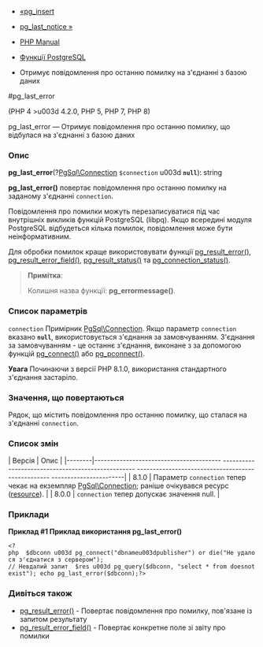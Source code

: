 - [«pg_insert](function.pg-insert.md)
- [pg_last_notice »](function.pg-last-notice.md)

- [PHP Manual](index.md)
- [Функції PostgreSQL](ref.pgsql.md)
- Отримує повідомлення про останню помилку на з'єднанні з
базою даних

#pg_last_error

(PHP 4 \>u003d 4.2.0, PHP 5, PHP 7, PHP 8)

pg_last_error — Отримує повідомлення про останню помилку, що відбулася на
з'єднанні з базою даних

### Опис

**pg_last_error**(?[PgSql\Connection](class.pgsql-connection.md)
`$connection` u003d **`null`**): string

**pg_last_error()** повертає повідомлення про останню помилку на заданому
з'єднанні `connection`.

Повідомлення про помилки можуть перезаписуватися під час внутрішніх викликів
функцій PostgreSQL (libpq). Якщо всередині модуля PostgreSQL відбудеться
кілька помилок, повідомлення може бути неінформативним.

Для обробки помилок краще використовувати функції
[pg_result_error()](function.pg-result-error.md),
[pg_result_error_field()](function.pg-result-error-field.md),
[pg_result_status()](function.pg-result-status.md) та
[pg_connection_status()](function.pg-connection-status.md).

> **Примітка**:
>
> Колишня назва функції: **pg_errormessage()**.

### Список параметрів

`connection`
Примірник [PgSql\Connection](class.pgsql-connection.md). Якщо параметр
`connection` вказано **`null`**, використовується з'єднання за замовчуванням.
З'єднання за замовчуванням - це останнє з'єднання, виконане з
за допомогою функцій [pg_connect()](function.pg-connect.md) або
[pg_pconnect()](function.pg-pconnect.md).

**Увага**
Починаючи з версії PHP 8.1.0, використання стандартного з'єднання
застаріло.

### Значення, що повертаються

Рядок, що містить повідомлення про останню помилку, що сталася на
з'єднанні `connection`.

### Список змін

| Версія | Опис |
|--------|---------------------------------------- -------------------------------------------------- -------------------------------------------------- -----------------------|
| 8.1.0 | Параметр `connection` тепер чекає на екземпляр [PgSql\Connection](class.pgsql-connection.md); раніше очікувався ресурс ([resource](language.types.resource.md)). |
| 8.0.0 | `connection` тепер допускає значення null. |

### Приклади

**Приклад #1 Приклад використання **pg_last_error()****

` <?php  $dbconn u003d pg_connect("dbnameu003dpublisher") or die("Не удалося з'єднатися з сервером"); // Невдалий запит  $res u003d pg_query($dbconn, "select * from doesnotexist"); echo pg_last_error($dbconn);?> `

### Дивіться також

- [pg_result_error()](function.pg-result-error.md) - Повертає
повідомлення про помилку, пов'язане із запитом результату
- [pg_result_error_field()](function.pg-result-error-field.md) -
Повертає конкретне поле зі звіту про помилки
